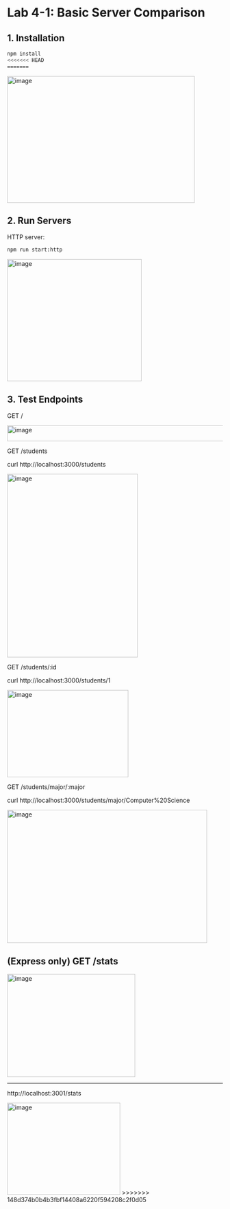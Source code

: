 # Lab 4-1: Basic Server Comparison

## 1. Installation
```bash
npm install
<<<<<<< HEAD
=======
```
<img width="438" height="295" alt="image" src="https://github.com/user-attachments/assets/e2a4cc2e-89bb-4c3d-bf68-5ca84d333e96" />

## 2. Run Servers
HTTP server:
```bash
npm run start:http
```

<img width="314" height="284" alt="image" src="https://github.com/user-attachments/assets/0446b2d6-f186-4430-b976-6d50b5dae648" />

## 3. Test Endpoints

GET /

<img width="817" height="37" alt="image" src="https://github.com/user-attachments/assets/2e503ce3-9872-4fef-b2a1-e2b99d6f404c" />


GET /students

curl http://localhost:3000/students

<img width="305" height="427" alt="image" src="https://github.com/user-attachments/assets/67446737-c913-42d6-9160-4a4ce242cff6" />

GET /students/:id

curl http://localhost:3000/students/1

<img width="283" height="203" alt="image" src="https://github.com/user-attachments/assets/43aa6766-c66a-4b2f-99dc-eab68542c199" />

GET /students/major/:major

curl http://localhost:3000/students/major/Computer%20Science

<img width="467" height="310" alt="image" src="https://github.com/user-attachments/assets/d3b730b2-892f-4df9-a98f-cf1d5fdf33b2" />

## (Express only) GET /stats

<img width="299" height="240" alt="image" src="https://github.com/user-attachments/assets/499c1ab2-b194-461d-86ee-8a786290f5bb" />

---

http://localhost:3001/stats

<img width="264" height="214" alt="image" src="https://github.com/user-attachments/assets/606748ba-6fbf-4eb0-8c5c-7297e7416733" />
>>>>>>> 148d374b0b4b3fbf14408a6220f594208c2f0d05

